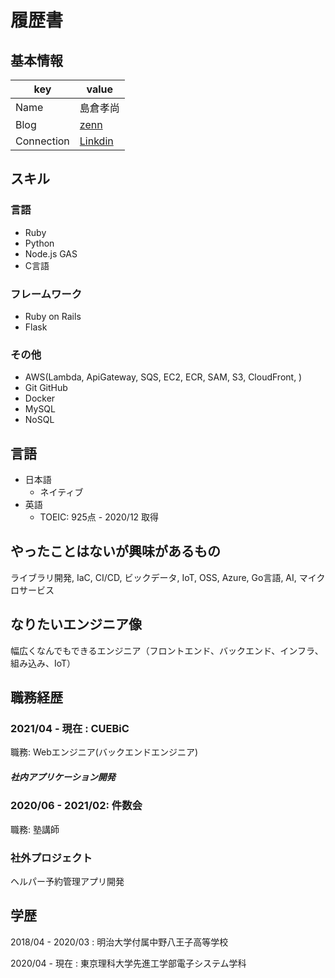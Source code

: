 # 履歴書

## 基本情報

|key|value|
|---|-----|
|Name|島倉孝尚|
|Blog|[zenn](https://zenn.dev/takanao)|
|Connection|[Linkdin](https://www.linkedin.com/in/shimakura-takanao-455540211/)|

## スキル
### 言語
- Ruby
- Python
- Node.js GAS
- C言語

### フレームワーク

- Ruby on Rails
- Flask

### その他

- AWS(Lambda, ApiGateway, SQS, EC2, ECR, SAM, S3, CloudFront, )
- Git GitHub
- Docker
- MySQL
- NoSQL

## 言語

- 日本語
  - ネイティブ
- 英語
  - TOEIC: 925点 - 2020/12 取得


## やったことはないが興味があるもの
ライブラリ開発, IaC, CI/CD, ビックデータ, IoT, OSS, Azure, Go言語, AI, マイクロサービス

## なりたいエンジニア像
幅広くなんでもできるエンジニア（フロントエンド、バックエンド、インフラ、組み込み、IoT）

## 職務経歴

### 2021/04 - 現在 : CUEBiC

職務: Webエンジニア(バックエンドエンジニア)

##### 社内アプリケーション開発

### 2020/06 - 2021/02: 件数会

職務: 塾講師


### 社外プロジェクト

ヘルパー予約管理アプリ開発

## 学歴
2018/04 - 2020/03 : 明治大学付属中野八王子高等学校

2020/04 - 現在 : 東京理科大学先進工学部電子システム学科